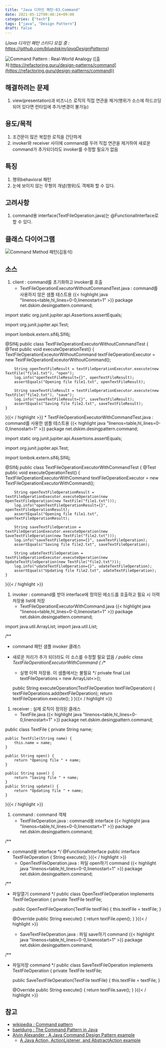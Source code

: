 ```yaml
---
title: "Java 디자인 패턴-03.Command"
date: 2021-05-12T00:48:24+09:00
categories: ["tech"]
tags: ["java", "Design Pattern"]
draft: false
---
```


(*Java 디자인 패턴 스터디 모집 중 : https://github.com/bluedskim/javaDesignPatterns*)

![Command Pattern : Real-World Analogy](https://refactoring.guru/images/patterns/content/command/command-comic-1-2x.png?id=47b3c00b2cfbda7157a1 "Command Pattern : Real-World Analogy")
([출처:https://refactoring.guru/design-patterns/command](https://refactoring.guru/design-patterns/command))

## 해결하려는 문제
1. view(presentation)과 비즈니스 로직의 직접 연관을 제거(행위가 소스에 하드코딩되어 있다면 런타임에 추가/변경이 불가능)

## 용도/목적
1. 조건문이 많은 복잡한 로직을 간단하게
1. invoker와 receiver 사이에 command를 두어 직접 연관을 제거하여 새로운 command가 추가되더라도 invoker를 수정할 필요가 없음

## 특징
1. 행위behavioral 패턴
1. 눈에 보이지 않는 무형의 개념(행위)도 객체화 할 수 있다.

## 고려사항
1. command용 interface(TextFileOperation.java)는 @FunctionalInterface로 할 수 있다.

## 클래스 다이어그램

![Command Method 패턴(김동석)](https://www.plantuml.com/plantuml/png/bLFFIyCm63sRlo8CPErXxNs83Fp1BaDXWkUq-RP6cwGqNyU62WgxAOX7GJrxLF3YlpIx_y4uPzri7PfJykMzxxsyZxGCiXGp6TCjBILJd7O08ytfzEfnEdvn9g_dRzUt-VZU9IGI72Z814TKWWmWDSkb3vuX10N6KBGhzuc0SKXfX9YOfk_t1KPPu8LQ-a6S0JV7Glf7RC2smOY-scU8a2f3UbhR3SqVRlBnStvvDtcweEkS8JYraLrUf-DnNgVrThifPStQ3MDc33s08UuAQ-Y4h7Kn5QfFTGBASOkZOGEmnpD2XB8AFHP2mTfB86Kej5gWmn323EUKJn4BKvMK90jY4LRVEuKrd6_SLHfTQtELHkNzFpLA_9qPHgU7TaXV4oqbKLRxzeS_ApErCcxZrFEgO_eDNFbUGgf7qMXi5eyZrKakGSYVabYaB5XeWUBsHxq3 "Command Method 패턴(김동석)")

## 소스
1. client : command를 초기화하고 invoker를 호출
    * TextFileOperationExecutorWithoutCommandTest.java : command를 사용하지 않은 샘플 테스트용
    {{< highlight java "linenos=table,hl_lines=0-0,linenostart=1" >}}
package net.dskim.desingpattern.command;

import static org.junit.jupiter.api.Assertions.assertEquals;

import org.junit.jupiter.api.Test;

import lombok.extern.slf4j.Slf4j;

@Slf4j
public class TextFileOperationExecutorWithoutCommandTest {
	@Test
	public void executeOperationTest() {
		TextFileOperationExceutorWithoutCommand textFileOperationExecutor = new TextFileOperationExceutorWithoutCommand();

		String openTextFileResult = textFileOperationExecutor.execute(new TextFile("file1.txt"), "open");
		log.info("openTextFileResult={}", openTextFileResult);
		assertEquals("Opening file file1.txt", openTextFileResult);

		String saveTextFileResult = textFileOperationExecutor.execute(new TextFile("file2.txt"), "save");
		log.info("saveTextFileResult={}", saveTextFileResult);
		assertEquals("Saving file file2.txt", saveTextFileResult);
	}
}{{< / highlight >}}
    * TextFileOperationExecutorWithCommandTest.java : command를 사용한 샘플 테스트용
    {{< highlight java "linenos=table,hl_lines=0-0,linenostart=1" >}}
package net.dskim.desingpattern.command;

import static org.junit.jupiter.api.Assertions.assertEquals;

import org.junit.jupiter.api.Test;

import lombok.extern.slf4j.Slf4j;

@Slf4j
public class TextFileOperationExecutorWithCommandTest {
	@Test
	public void executeOperationTest() {
		TextFileOperationExecutorWithCommand textFileOperationExecutor = new TextFileOperationExecutorWithCommand();

		String openTextFileOperationResult = textFileOperationExecutor.executeOperation(new OpenTextFileOperation(new TextFile("file1.txt")));
		log.info("openTextFileOperationResult={}", openTextFileOperationResult);
		assertEquals("Opening file file1.txt", openTextFileOperationResult);

		String saveTextFileOperation = textFileOperationExecutor.executeOperation(new SaveTextFileOperation(new TextFile("file2.txt")));
		log.info("saveTextFileOperation={}", saveTextFileOperation);
		assertEquals("Saving file file2.txt", saveTextFileOperation);
		
		String udateTextFileOperation = textFileOperationExecutor.executeOperation(new UpdateTextFileOperation(new TextFile("file2.txt")));
		log.info("udateTextFileOperation={}", udateTextFileOperation);
		assertEquals("Updating file file2.txt", udateTextFileOperation);
	}
}{{< / highlight >}}
    
1. invoker : command를 받아 interface에 정의된 메소드를 호출하고 필요 시 이력 저장용 list에 저장
    * TextFileOperationExecutorWithCommand.java
    {{< highlight java "linenos=table,hl_lines=0-0,linenostart=1" >}}
package net.dskim.desingpattern.command;

import java.util.ArrayList;
import java.util.List;

/**
 * command 패턴 샘플 invoker 클래스
 * 새로운 처리가 추가 되더라도 이 소스를 수정할 필요 없음
 */
public class TextFileOperationExecutorWithCommand {
	/**
	 * 실행 이력 저장용. 이 샘플에서는 불필요
	 */
	private final List<TextFileOperation> textFileOperations = new ArrayList<>();

	public String executeOperation(TextFileOperation textFileOperation) {
		textFileOperations.add(textFileOperation);
		return textFileOperation.execute();
	}
}{{< / highlight >}}
1. receiver : 실제 로직이 정의된 클래스
    * TextFile.java
    {{< highlight java "linenos=table,hl_lines=0-0,linenostart=1" >}}
package net.dskim.desingpattern.command;

public class TextFile {
	private String name;

	public TextFile(String name) {
		this.name = name;
	}

	public String open() {
		return "Opening file " + name;
	}

	public String save() {
		return "Saving file " + name;
	}
	public String update() {
		return "Updating file " + name;
	}
}{{< / highlight >}}
1. command : command 객체
    * TextFileOperation.java : command용 interface
    {{< highlight java "linenos=table,hl_lines=0-0,linenostart=1" >}}
package net.dskim.desingpattern.command;

/**
 * command용 interface
 */
@FunctionalInterface
public interface TextFileOperation {
	String execute();
}{{< / highlight >}}
    * OpenTextFileOperation.java : 파일 open하기 command
    {{< highlight java "linenos=table,hl_lines=0-0,linenostart=1" >}}
package net.dskim.desingpattern.command;

/**
 * 파일열기 command
 */
public class OpenTextFileOperation implements TextFileOperation {
	private TextFile textFile;

	public OpenTextFileOperation(TextFile textFile) {
		this.textFile = textFile;
	}

	@Override
	public String execute() {
		return textFile.open();
	}
}{{< / highlight >}}
    * SaveTextFileOperation.java : 파일 save하기 command
    {{< highlight java "linenos=table,hl_lines=0-0,linenostart=1" >}}
package net.dskim.desingpattern.command;

/**
 * 파일저장 command
 */
public class SaveTextFileOperation implements TextFileOperation {
	private TextFile textFile;

	public SaveTextFileOperation(TextFile textFile) {
		this.textFile = textFile;
	}

	@Override
	public String execute() {
		return textFile.save();
	}
}{{< / highlight >}}

## 참고

* [wikipedia : Command pattern](https://en.wikipedia.org/wiki/Command_pattern)
* [baeldung : The Command Pattern in Java](https://www.baeldung.com/java-command-pattern)
* [Alvin Alexander : A Java Command Design Pattern example](https://alvinalexander.com/java/java-command-design-pattern-in-java-examples/)
  + [A Java Action, ActionListener, and AbstractAction example](https://alvinalexander.com/java/java-action-abstractaction-actionlistener)
